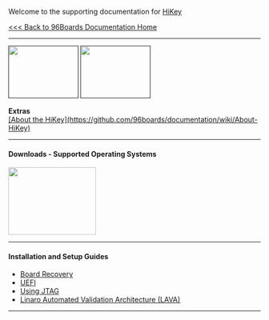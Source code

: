 Welcome to the supporting documentation for [HiKey](https://www.96boards.org/products/ce/hikey/)

[<<< Back to 96Boards Documentation Home](https://github.com/96boards/documentation/wiki)

***

[<img src="http://i.imgur.com/0e7lsoO.png" data-canonical-src="http://i.imgur.com/0e7lsoO.png" width="140" height="105" />]()
[<img src="http://i.imgur.com/dGuIBpa.png" data-canonical-src="http://i.imgur.com/dGuIBpa.png" width="140" height="105" />]()

<p align="left">
  <b>Extras</b><br>
  <a href="#">[About the HiKey](https://github.com/96boards/documentation/wiki/About-HiKey)</a>
  <br>

***

#### Downloads - Supported Operating Systems

[<img src="http://i.imgur.com/1oBolPj.jpg" data-canonical-src="http://i.imgur.com/1oBolPj.jpg" width="175" height="135" />](https://github.com/96boards/documentation/blob/master/ConsumerEdition/HiKey/Downloads/README.md)

***

#### Installation and Setup Guides

- [Board Recovery](https://github.com/96boards/documentation/wiki/HiKey-Board-Recovery)
- [UEFI](https://github.com/96boards/documentation/wiki/HiKeyUEFI)
- [Using JTAG](https://github.com/96boards/documentation/wiki/JTAG-on-HiKey)
- [Linaro Automated Validation Architecture (LAVA)](https://github.com/96boards/documentation/wiki/HiKeyLAVA)

***
